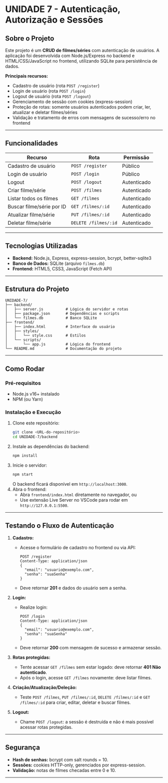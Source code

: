 # UNIDADE 7 - Autenticação, Autorização e Sessões

## Sobre o Projeto

Este projeto é um **CRUD de filmes/séries** com autenticação de usuários. A aplicação foi desenvolvida com Node.js/Express no backend e HTML/CSS/JavaScript no frontend, utilizando SQLite para persistência de dados.

**Principais recursos:**

- Cadastro de usuário (rota `POST /register`)
- Login de usuário (rota `POST /login`)
- Logout de usuário (rota `POST /logout`)
- Gerenciamento de sessão com cookies (express-session)
- Proteção de rotas: somente usuários autenticados podem criar, ler, atualizar e deletar filmes/séries
- Validação e tratamento de erros com mensagens de sucesso/erro no frontend

---

## Funcionalidades

| Recurso                   | Rota                 | Permissão   |
| ------------------------- | -------------------- | ----------- |
| Cadastro de usuário       | `POST /register`     | Público     |
| Login de usuário          | `POST /login`        | Público     |
| Logout                    | `POST /logout`       | Autenticado |
| Criar filme/série         | `POST /filmes`       | Autenticado |
| Listar todos os filmes    | `GET /filmes`        | Autenticado |
| Buscar filme/série por ID | `GET /filmes/:id`    | Autenticado |
| Atualizar filme/série     | `PUT /filmes/:id`    | Autenticado |
| Deletar filme/série       | `DELETE /filmes/:id` | Autenticado |

---

## Tecnologias Utilizadas

- **Backend:** Node.js, Express, express-session, bcrypt, better-sqlite3
- **Banco de Dados:** SQLite (arquivo `filmes.db`)
- **Frontend:** HTML5, CSS3, JavaScript (Fetch API)

---

## Estrutura do Projeto

```
UNIDADE-7/
├── backend/
│   ├── server.js          # Lógica do servidor e rotas
│   ├── package.json       # Dependências e scripts
│   └── filmes.db          # Banco SQLite
├── frontend/
│   ├── index.html         # Interface do usuário
│   ├── styles/
│   │   └── style.css      # Estilos
│   └── scripts/
│       └── app.js         # Lógica do frontend
└── README.md              # Documentação do projeto
```

---

## Como Rodar

### Pré-requisitos

- Node.js v16+ instalado
- NPM (ou Yarn)

### Instalação e Execução

1. Clone este repositório:
   ```bash
   git clone <URL-do-repositório>
   cd UNIDADE-7/backend
   ```
2. Instale as dependências do backend:
   ```bash
   npm install
   ```
3. Inicie o servidor:
   ```bash
   npm start
   ```
   O backend ficará disponível em `http://localhost:3000`.
4. Abra o frontend:
   - Abra `frontend/index.html` diretamente no navegador, ou
   - Use extensão Live Server no VSCode para rodar em `http://127.0.0.1:5500`.

---

## Testando o Fluxo de Autenticação

1. **Cadastro:**

   - Acesse o formulário de cadastro no frontend ou via API:
     ```http
     POST /register
     Content-Type: application/json
     {
       "email": "usuario@exemplo.com",
       "senha": "suaSenha"
     }
     ```
   - Deve retornar **201** e dados do usuário sem a senha.

2. **Login:**

   - Realize login:
     ```http
     POST /login
     Content-Type: application/json
     {
       "email": "usuario@exemplo.com",
       "senha": "suaSenha"
     }
     ```
   - Deve retornar **200** com mensagem de sucesso e armazenar sessão.

3. **Rotas protegidas:**

   - Tente acessar `GET /filmes` sem estar logado: deve retornar **401 Não autenticado**.
   - Após o login, acesse `GET /filmes` novamente: deve listar filmes.

4. **Criação/Atualização/Deleção:**

   - Teste `POST /filmes`, `PUT /filmes/:id`, `DELETE /filmes/:id` e `GET /filmes/:id` para criar, editar, deletar e buscar filmes.

5. **Logout:**

   - Chame `POST /logout`: a sessão é destruída e não é mais possível acessar rotas protegidas.

---

## Segurança

- **Hash de senhas:** bcrypt com salt rounds = 10.
- **Sessões:** cookies HTTP-only, gerenciados por express-session.
- **Validação:** notas de filmes checadas entre 0 e 10.

---


